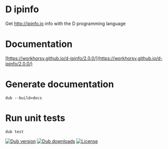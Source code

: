# D ipinfo
Get http://ipinfo.io info with the D programming language

# Documentation

[https://workhorsy.github.io/d-ipinfo/2.0.0/](https://workhorsy.github.io/d-ipinfo/2.0.0/)

# Generate documentation

```
dub --build=docs
```

# Run unit tests

```
dub test
```

[![Dub version](https://img.shields.io/dub/v/d-ipinfo.svg)](https://code.dlang.org/packages/d-ipinfo)
[![Dub downloads](https://img.shields.io/dub/dt/d-ipinfo.svg)](https://code.dlang.org/packages/d-ipinfo)
[![License](https://img.shields.io/badge/license-BSL_1.0-blue.svg)](https://raw.githubusercontent.com/workhorsy/d-ipinfo/master/LICENSE)
